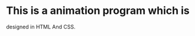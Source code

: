 # This is a animation program which is 
designed in HTML And CSS.
                
                           
